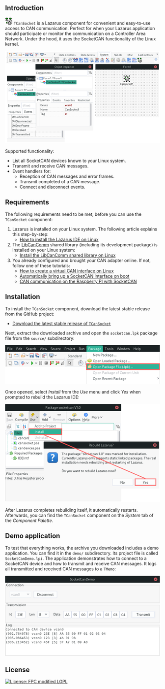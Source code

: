 ## Introduction

![](images/TCanSocket.png) `TCanSocket` is a Lazarus component for convenient and easy-to-use access to CAN communication. Perfect for when your Lazarus application should participate or monitor the communication on a Controller Area Network. Under the hood, it uses the SocketCAN functionality of the Linux kernel.

![](images/tcansocket_showcase_lazarus_ide.png)

Supported functionality:

* List all SocketCAN devices known to your Linux system.
* Transmit and receive CAN messages.
* Event handlers for:
  * Reception of CAN messages and error frames.
  * Transmit completed of a CAN message.
  * Connect and disconnect events.

## Requirements

The following requirements need to be met, before you can use the `TCanSocket` component:

1. Lazarus is installed on your Linux system. The following article explains this step-by-step:
    * [How to install the Lazarus IDE on Linux](https://www.pragmaticlinux.com/2021/06/how-to-install-the-lazarus-ide-on-linux/)
2. The [LibCanComm](https://github.com/pragmaticlinuxblog/cancomm) shared library (including its development package) is installed on your Linux system:
    * [Install the LibCanComm shared library on Linux](https://github.com/pragmaticlinuxblog/cancomm/releases)
3. You already configured and brought your CAN adapter online. If not, follow one of these tutorials:
    * [How to create a virtual CAN interface on Linux](https://www.pragmaticlinux.com/2021/10/how-to-create-a-virtual-can-interface-on-linux/)
    * [Automatically bring up a SocketCAN interface on boot](https://www.pragmaticlinux.com/2021/07/automatically-bring-up-a-socketcan-interface-on-boot/)
    * [CAN communication on the Raspberry PI with SocketCAN](https://www.pragmaticlinux.com/2021/10/can-communication-on-the-raspberry-pi-with-socketcan/)

## Installation

To install the `TCanSocket` component, download the latest stable release from the GitHub project:

* [Download the latest stable release of `TCanSocket`](https://github.com/pragmaticlinuxblog/cancomm_lazarus/releases)

Next, extract the downloaded archive and open the `socketcan.lpk` package file from the `source/` subdirectory:

![](images/open_package_file.png)

Once opened, select *Install* from the *Use* menu and click *Yes* when prompted to rebuild the Lazarus IDE:

![](images/install_package_file.png)

After Lazarus completes rebuilding itself, it automatically restarts. Afterwards, you can find the `TCanSocket` component on the *System* tab of the *Component Palette*.

## Demo application

To test that everything works, the archive you downloaded includes a demo application. You can find it in the `demo/` subdirectory. Its project file is called `SocketCanDemo.lpi`. The application demonstrates how to connect to a SocketCAN device and how to transmit and receive CAN messages. It logs all transmitted and received CAN messages to a `TMemo`:

![](images/demo_application_in_action.png)

## License

[![License: FPC modified LGPL](https://img.shields.io/badge/license-FPC%20modified%20LGPL-blue.svg)](https://wiki.lazarus.freepascal.org/FPC_modified_LGPL)